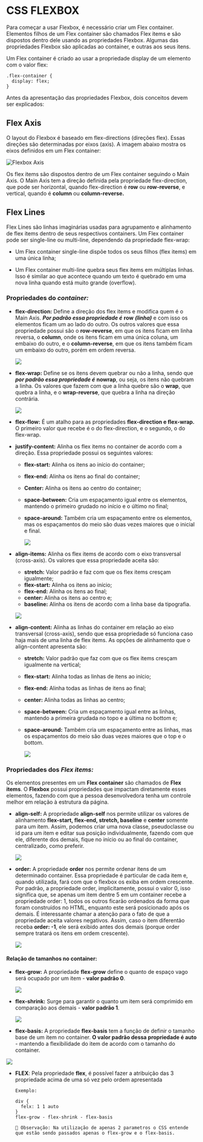 # CSS FLEXBOX

Para começar a usar Flexbox, é necessário criar um Flex container. Elementos filhos de um Flex container são chamados Flex items e são dispostos dentro dele usando as propriedades Flexbox. Algumas das propriedades Flexbox são aplicadas ao container, e outras aos seus itens.

Um Flex container é criado ao usar a propriedade display de um elemento com o valor flex:

    .flex-container {
      display: flex;
    }

Antes da apresentação das propriedades Flexbox, dois conceitos devem ser explicados:

## Flex Axis

O layout do Flexbox é baseado em flex-directions (direções flex). Essas direções são determinadas por eixos (axis). A imagem abaixo mostra os eixos definidos em um Flex container:

![Flexbox Axis](CSS-Flexbox-Axis.png)

Os flex items são dispostos dentro de um Flex container seguindo o Main Axis. O Main Axis tem a direção definida pela propriedade flex-direction, que pode ser horizontal, quando flex-direction é **row** ou **row-reverse**, e vertical, quando é **column** ou **column-reverse.**

## Flex Lines

Flex Lines são linhas imaginárias usadas para agrupamento e alinhamento de flex items dentro de seus respectivos containers. Um Flex container pode ser single-line ou multi-line, dependendo da propriedade flex-wrap:

- Um Flex container single-line dispõe todos os seus filhos (flex items) em uma única linha;

- Um Flex container multi-line quebra seus flex items em múltiplas linhas. Isso é similar ao que acontece quando um texto é quebrado em uma nova linha quando está muito grande (overflow).

### Propriedades do ***container:***

- **flex-direction:** Define a direção dos flex items e modifica quem é o Main Axis. ***Por padrão essa propriedade é*** **row** ***(linha)*** e com isso os elementos ficam um ao lado do outro. Os outros valores que essa propriedade possui são o **row-reverse**, em que os itens ficam em linha reversa, o **column**, onde os itens ficam em uma única coluna, um embaixo do outro, e o **column-reverse**, em que os itens também ficam um embaixo do outro, porém em ordem reversa.

  ![](flex-box/flex-direction.png)

- **flex-wrap:** Define se os itens devem quebrar ou não a linha, sendo que ***por padrão essa propriedade é*** **nowrap**, ou seja, os itens não quebram a linha. Os valores que fazem com que a linha quebre são o **wrap**, que quebra a linha, e o **wrap-reverse**, que quebra a linha na direção contrária.

  ![](flex-box/flex-wrap.png)

- **flex-flow:** É um atalho para as propriedades **flex-direction e flex-wrap.** O primeiro valor que recebe é o do flex-direction, e o segundo, o do flex-wrap.

- **justify-content:** Alinha os flex items no container de acordo com a direção. Essa propriedade possui os seguintes valores:
  - **flex-start:** Alinha os itens ao início do container;
  - **flex-end:** Alinha os itens ao final do container;
  - **Center:** Alinha os itens ao centro do container;
  - **space-between:** Cria um espaçamento igual entre os elementos, mantendo o primeiro grudado no início e o último no final;
  - **space-around:** Também cria um espaçamento entre os elementos, mas os espaçamentos do meio são duas vezes maiores que o inicial e final.

    ![](flex-box/justify-content.png)

- **align-items:**  Alinha os flex items de acordo com o eixo transversal (cross-axis). Os valores que essa propriedade aceita são:
  - **stretch:** Valor padrão e faz com que os flex items cresçam igualmente;
  - **flex-start:** Alinha os itens ao início;
  - **flex-end:** Alinha os itens ao final;
  - **center:** Alinha os itens ao centro e;
  - **baseline:** Alinha os itens de acordo com a linha base da tipografia.

  ![](flex-box/align-items.png)
- **align-content:** Alinha as linhas do container em relação ao eixo transversal (cross-axis), sendo que essa propriedade só funciona caso haja mais de uma linha de flex items. As opções de alinhamento que o align-content apresenta são:
  - **stretch:** Valor padrão que faz com que os flex items cresçam igualmente na vertical;
  - **flex-start:** Alinha todas as linhas de itens ao início;
  - **flex-end:** Alinha todas as linhas de itens ao final;
  - **center:** Alinha todas as linhas ao centro;
  - **space-between:** Cria um espaçamento igual entre as linhas, mantendo a primeira grudada no topo e a última no bottom e;
  - **space-around:** Também cria um espaçamento entre as linhas, mas os espaçamentos do meio são duas vezes maiores que o top e o bottom.

    ![](flex-box/align-content.png)

### Propriedades dos ***Flex items:***

Os elementos presentes em um **Flex container** são chamados de **Flex items**. O **Flexbox** possui propriedades que impactam diretamente esses elementos, fazendo com que a pessoa desenvolvedora tenha um controle melhor em relação à estrutura da página.

- **align-self:** A propriedade **align-self** nos permite utilizar os valores de alinhamento **flex-start, flex-end, stretch, baseline** e **center** somente para um item. Assim, podemos criar uma nova classe, pseudoclasse ou id para um item e editar sua posição individualmente, fazendo com que ele, diferente dos demais, fique no início ou ao final do container, centralizado, como preferir.

  ![](flex-box/align-self.png)

- **order:** A propriedade **order** nos permite ordenar itens de um determinado container. Essa propriedade é particular de cada item e, quando utilizada, fará com que o flexbox os exiba em ordem crescente. Por padrão, a propriedade order, implicitamente, possui o valor 0, isso significa que, se apenas um item dentre 5 em um container recebe a propriedade order: 1, todos os outros ficarão ordenados da forma que foram construídos no HTML, enquanto este será posicionado após os demais.
É interessante chamar a atenção para o fato de que a propriedade aceita valores negativos. Assim, caso o item diferentão receba **order: -1**, ele será exibido antes dos demais (porque order sempre tratará os itens em ordem crescente).

  ![](flex-box/order.png)

#### Relação de tamanhos no container:

- **flex-grow:** A propriedade **flex-grow** define o quanto de espaço vago será ocupado por um item - **valor padrão 0**.

  ![](flex-box/flex-grow.png)
- **flex-shrink:** Surge para garantir o quanto um item será comprimido em comparação aos demais - **valor padrão 1**.

  ![](flex-box/flex-shrink.png)

- **flex-basis:** A propriedade **flex-basis** tem a função de definir o tamanho base de um item no container. **O valor padrão dessa propriedade é auto** - mantendo a flexibilidade do item de acordo com o tamanho do container.

![](flex-box/flex-basis.png)

- **FLEX**: Pela propriedade **flex**, é possível fazer a atribuição das 3 propriedade acima de uma só vez pelo ordem apresentada 

      Exemplo:

      div {
        felx: 1 1 auto
      }
      flex-grow - flex-shrink - flex-basis

      👀 Observação: Na utilização de apenas 2 parametros o CSS entende que estão sendo passados apenas o flex-grow e o flex-basis.
